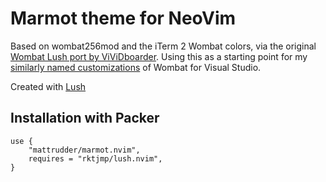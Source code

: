 # Marmot theme for NeoVim

Based on wombat256mod and the iTerm 2 Wombat colors, via the original [Wombat Lush port by ViViDboarder](https://github.com/ViViDboarder/wombat.nvim). Using this as a starting point for my [similarly named customizations](https://studiostyl.es/schemes/marmot) of Wombat for Visual Studio.

Created with [Lush](http://git.io/lush.nvim)

## Installation with Packer

    use {
        "mattrudder/marmot.nvim",
        requires = "rktjmp/lush.nvim",
    }
